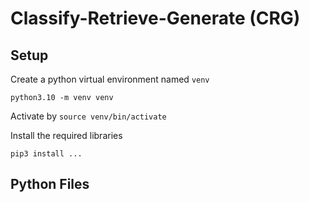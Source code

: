 # Classify-Retrieve-Generate (CRG)
## Setup
Create a python virtual environment named `venv`
``` 
python3.10 -m venv venv
```
Activate by `source venv/bin/activate`

Install the required libraries 
```
pip3 install ...
```

## Python Files

